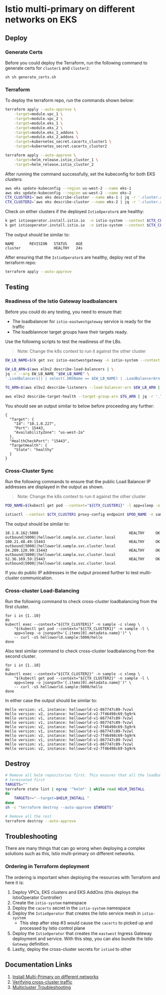 # Istio multi-primary on different networks on EKS

## Deploy 

### Generate Certs
Before you could deploy the Terraform, run the following command to generate 
certs for `cluster1` and `cluster2`:

```
sh sh generate_certs.sh
```

### Terraform
To deploy the terraform repo, run the commands shown below:
```sh 
terraform apply --auto-approve \
    -target=module.vpc_1 \
    -target=module.vpc_2 \
    -target=module.eks_1 \
    -target=module.eks_2 \
    -target=module.eks_1_addons \
    -target=module.eks_2_addons \
    -target=kubernetes_secret.cacerts_cluster1 \
    -target=kubernetes_secret.cacerts_cluster2

terraform apply --auto-approve \
    -target=helm_release.istio_cluster_1 \
    -target=helm_release.istio_cluster_2
```

After running the command successfully, set the kubeconfig for both EKS clusters:
```sh 
aws eks update-kubeconfig --region us-west-2 --name eks-1
aws eks update-kubeconfig --region us-west-2 --name eks-2
CTX_CLUSTER1=`aws eks describe-cluster --name eks-1 | jq -r '.cluster.arn'`
CTX_CLUSTER2=`aws eks describe-cluster --name eks-2 | jq -r '.cluster.arn'`
```

Check on either clusters if the deployed `IstioOperator`s are healthy:

```sh
k get istiooperator.install.istio.io  -n istio-system --context $CTX_CLUSTER1
k get istiooperator.install.istio.io  -n istio-system --context $CTX_CLUSTER2
```

The output should be similar to: 

```
NAME       REVISION   STATUS    AGE
cluster               HEALTHY   24s
```

After ensuring that the `IstioOperator`s are healthy, deploy rest of the 
terraform repo:

```sh 
terraform apply --auto-approve
```

## Testing

### Readiness of the Istio Gateway loadbalancers

Before you could do any testing, you need to ensure that:
* The loadbalancer for `istio-eastwestgateway` service is ready for the traffic 
* The loadblanncer target groups have their targets ready. 

Use the following scripts to test the readiness of the LBs.
> Note: Change the k8s context to run it against the other cluster
```sh 
EW_LB_NAME=$(k get svc istio-eastwestgateway -n istio-system --context $CTX_CLUSTER1 -o=jsonpath='{.status.loadBalancer.ingress[0].hostname}')

EW_LB_ARN=$(aws elbv2 describe-load-balancers | \
jq -r --arg EW_LB_NAME "$EW_LB_NAME" \
'.LoadBalancers[] | select(.DNSName == $EW_LB_NAME) | .LoadBalancerArn')

TG_ARN=$(aws elbv2 describe-listeners --load-balancer-arn $EW_LB_ARN | jq -r '.Listeners[] | select(.Port == 15443) | .DefaultActions[0].TargetGroupArn')

aws elbv2 describe-target-health --target-group-arn $TG_ARN | jq -r '.TargetHealthDescriptions[0]'
```

You should see an output similar to below before proceeding any further:
```
{
  "Target": {
    "Id": "10.1.0.227",
    "Port": 15443,
    "AvailabilityZone": "us-west-2a"
  },
  "HealthCheckPort": "15443",
  "TargetHealth": {
    "State": "healthy"
  }
}
```

### Cross-Cluster Sync

Run the following commands to ensure that the public Load Balancer IP addresses 
are displayed in the output as shown. 

> Note: Change the k8s context to run it against the other cluster

```sh 
POD_NAME=$(kubectl get pod --context="${CTX_CLUSTER1}" -l app=sleep -o jsonpath='{.items[0].metadata.name}' -n sample)

istioctl --context $CTX_CLUSTER1 proxy-config endpoint $POD_NAME -n sample | grep helloworld
```

The output should be similar to:
```
10.1.8.162:5000                                         HEALTHY     OK                outbound|5000||helloworld.sample.svc.cluster.local
100.21.48.49:15443                                      HEALTHY     OK                outbound|5000||helloworld.sample.svc.cluster.local
34.209.120.99:15443                                     HEALTHY     OK                outbound|5000||helloworld.sample.svc.cluster.local
52.36.169.59:15443                                      HEALTHY     OK                outbound|5000||helloworld.sample.svc.cluster.local
```

If you do public IP addresses in the output proceed further to test multi-cluster 
communication.

### Cross-cluster Load-Balancing 

Run the following command to check cross-cluster loadbalancing from the first cluster.

```
for i in {1..10}
do 
kubectl exec --context="${CTX_CLUSTER1}" -n sample -c sleep \
    "$(kubectl get pod --context="${CTX_CLUSTER1}" -n sample -l \
    app=sleep -o jsonpath='{.items[0].metadata.name}')" \
    -- curl -sS helloworld.sample:5000/hello
done
```
Also test similar command to check cross-cluster loadbalancing from the second cluster.

```
for i in {1..10}
do 
kubectl exec --context="${CTX_CLUSTER2}" -n sample -c sleep \
    "$(kubectl get pod --context="${CTX_CLUSTER2}" -n sample -l \
    app=sleep -o jsonpath='{.items[0].metadata.name}')" \
    -- curl -sS helloworld.sample:5000/hello
done
```

In either case the output should be similar to:

```
Hello version: v1, instance: helloworld-v1-867747c89-7vzwl
Hello version: v2, instance: helloworld-v2-7f46498c69-5g9rk
Hello version: v1, instance: helloworld-v1-867747c89-7vzwl
Hello version: v1, instance: helloworld-v1-867747c89-7vzwl
Hello version: v2, instance: helloworld-v2-7f46498c69-5g9rk
Hello version: v1, instance: helloworld-v1-867747c89-7vzwl
Hello version: v2, instance: helloworld-v2-7f46498c69-5g9rk
Hello version: v1, instance: helloworld-v1-867747c89-7vzwl
Hello version: v1, instance: helloworld-v1-867747c89-7vzwl
Hello version: v2, instance: helloworld-v2-7f46498c69-5g9rk
```

## Destroy 
```sh 
# Remove all helm repositories first. This ensures that all the loadbalancer are
# terminated first  
TARGETS=""
terraform state list | egrep '^helm*' | while read HELM_INSTALL
do
    TARGETS+="--target=$HELM_INSTALL "
done
sh -c "terraform destroy --auto-approve $TARGETS"

# Remove all the rest 
terraform destroy --auto-approve
```

## Troubleshooting

There are many things that can go wrong when deploying a complex solutions such 
as this, Istio multi-primary on different networks.

### Ordering in Terraform deployment

The ordering is important when deploying the resources with Terraform and here 
it is:
1. Deploy VPCs, EKS clusters and EKS AddOns (this deploys the IstioOperator 
Controller)
2. Create the `istio-system` namespace 
3. Deploy the `cacerts` secret in the `istio-system` namespace
4. Deploy the `IstioOperator` that creates the Istio service mesh in `istio-system`
   * This step after step #3 would cause the `cacerts` to picked up and processed 
   by Istio control plane
5. Deploy the `IstioOperator` that creates the `eastwest` Ingress Gateway 
deployment and service. With this step, you can also bundle the Istio `Gateway`
definition.
6. Lastly, deploy the cross-cluster secrets for `istiod` to other


## Documentation Links 

1. [Install Multi-Primary on different networks](https://istio.io/latest/docs/setup/install/multicluster/multi-primary_multi-network/)
2. [Verifying cross-cluster traffic](https://istio.io/latest/docs/setup/install/multicluster/verify/#verifying-cross-cluster-traffic)
3. [Multicluster Troubleshooting](https://istio.io/latest/docs/ops/diagnostic-tools/multicluster/)